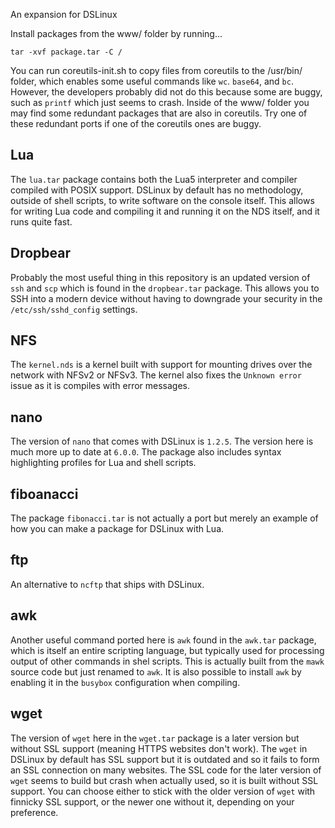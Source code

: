 An expansion for DSLinux

Install packages from the www/ folder by running...

```
tar -xvf package.tar -C / 
```

You can run coreutils-init.sh to copy files from coreutils to the /usr/bin/ folder, which enables some useful commands like `wc`. `base64`, and `bc`. However, the developers probably did not do this because some are buggy, such as `printf` which just seems to crash. Inside of the www/ folder you may find some redundant packages that are also in coreutils. Try one of these redundant ports if one of the coreutils ones are buggy.

## Lua

The `lua.tar` package contains both the Lua5 interpreter and compiler compiled with POSIX support. DSLinux by default has no methodology, outside of shell scripts, to write software on the console itself. This allows for writing Lua code and compiling it and running it on the NDS itself, and it runs quite fast.

## Dropbear

Probably the most useful thing in this repository is an updated version of `ssh` and `scp` which is found in the `dropbear.tar` package. This allows you to SSH into a modern device without having to downgrade your security in the `/etc/ssh/sshd_config` settings.

## NFS

The `kernel.nds` is a kernel built with support for mounting drives over the network with NFSv2 or NFSv3. The kernel also fixes the `Unknown error` issue as it is compiles with error messages.

## nano

The version of `nano` that comes with DSLinux is `1.2.5`. The version here is much more up to date at `6.0.0`. The package also includes syntax highlighting profiles for Lua and shell scripts. 

## fiboanacci

The package `fibonacci.tar` is not actually a port but merely an example of how you can make a package for DSLinux with Lua. 

## ftp

An alternative to `ncftp` that ships with DSLinux.

## awk

Another useful command ported here is `awk` found in the `awk.tar` package, which is itself an entire scripting language, but typically used for processing output of other commands in shel scripts. This is actually built from the `mawk` source code but just renamed to `awk`. It is also possible to install `awk` by enabling it in the `busybox` configuration when compiling.

## wget

The version of `wget` here in the `wget.tar` package is a later version but without SSL support (meaning HTTPS websites don't work). The `wget` in DSLinux by default has SSL support but it is outdated and so it fails to form an SSL connection on many websites. The SSL code for the later version of `wget` seems to build but crash when actually used, so it is built without SSL support. You can choose either to stick with the older version of `wget` with finnicky SSL support, or the newer one without it, depending on your preference.
